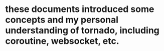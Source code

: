 # these documents introduced some concepts and my personal understanding of tornado, including coroutine, websocket, etc. 
